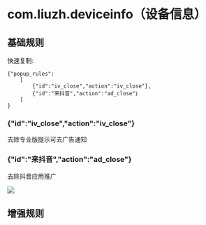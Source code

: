 # com.liuzh.deviceinfo（设备信息）

## 基础规则

快速复制:
```
{"popup_rules":
    [
        {"id":"iv_close","action":"iv_close"},
        {"id":"来抖音","action":"ad_close"｝
    ]
}
```

### {"id":"iv_close","action":"iv_close"}
去除专业版提示可去广告通知



### {"id":"来抖音","action":"ad_close"｝
去除抖音应用推广

![](./assets/ho抖音推广p.jpg)



## 增强规则
